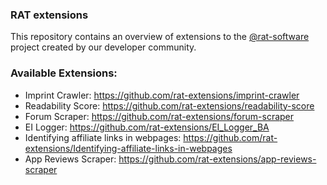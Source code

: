 ### RAT extensions

This repository contains an overview of extensions to the [@rat-software](https://github.com/rat-software) project created by our developer community.

### Available Extensions:
- Imprint Crawler: https://github.com/rat-extensions/imprint-crawler
- Readability Score: https://github.com/rat-extensions/readability-score
- Forum Scraper: https://github.com/rat-extensions/forum-scraper
- EI Logger: https://github.com/rat-extensions/EI_Logger_BA
- Identifying affiliate links in webpages: https://github.com/rat-extensions/Identifying-affiliate-links-in-webpages
- App Reviews Scraper: https://github.com/rat-extensions/app-reviews-scraper
